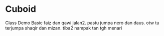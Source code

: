# Cuboid
Class Demo Basic
faiz dan qawi jalan2. pastu jumpa nero dan daus. otw tu terjumpa shaqir dan mizan. tiba2 nampak tan tgh menari
